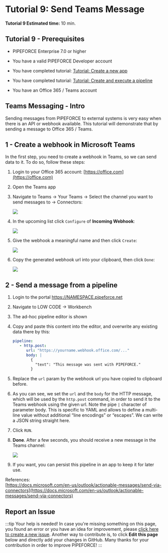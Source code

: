 # Tutorial 9: Send Teams Message

**Tutorial 9 Estimated time:** 10 min.

## Tutorial 9 - Prerequisites

*   PIPEFORCE Enterprise 7.0 or higher
    
*   You have a valid PIPEFORCE Developer account
    
*   You have completed tutorial: [Tutorial: Create a new app](../tutorials/create-app)
    
*   You have completed tutorial: [Tutorial: Create and execute a pipeline](../tutorials/create-pipeline)
    
*   You have an Office 365 / Teams account
    

## Teams Messaging - Intro

Sending messages from PIPEFORCE to external systems is very easy when there is an API or webhook available. This tutorial will demonstrate that by sending a message to Office 365 / Teams.

## 1 - Create a webhook in Microsoft Teams

In the first step, you need to create a webhook in Teams, so we can send data to it. To do so, follow these steps:

1.  Login to your Office 365 account: [https://office.com](https://office.com)
    
2.  Open the Teams app
    
3.  Navigate to Teams → Your Teams → Select the channel you want to send messages to → Connectors:  
    
    ![](../img/grafik-20210727-092443.png)
    
4.  In the upcoming list click `Configure` of **Incoming Webhook**:  
    
    ![](../img/grafik-20210727-092742.png)
    
5.  Give the webhook a meaningful name and then click `Create`:  
    
    ![](../img/grafik-20210727-092945.png)
    
6.  Copy the generated webhook url into your clipboard, then click `Done`:  
    
    ![](../img/grafik-20210727-093159.png)

## 2 - Send a message from a pipeline

1.  Login to the portal https://NAMESPACE.pipeforce.net
    
2.  Navigate to LOW CODE → Workbench
    
3.  The ad-hoc pipeline editor is shown
    
4.  Copy and paste this content into the editor, and overwrite any existing data there by this:  
    
    ```yaml
    pipeline:
       - http.post:
          url: "https://yourname.webhook.office.com/..."
          body: |
            {
              "text": "This message was sent with PIPEFORCE."
            }
    ```
    
5.  Replace the `url` param by the webhook url you have copied to clipboard before.
    
6.  As you can see, we set the `url` and the `body` for the HTTP message, which will be used by the `http.post` command, in order to send it to the Teams webhook using the given url. Note the pipe `|` character of parameter body. This is specific to YAML and allows to define a multi-line value without additional “line encodings” or “escapes”. We can write a JSON string straight here.
    
7.  Click `RUN`.
    
8.  **Done**. After a few seconds, you should receive a new message in the Teams channel:  
    
    ![](../img/grafik-20210727-123350.png)
9.  If you want, you can persist this pipeline in an app to keep it for later use.
    

References:  
[https://docs.microsoft.com/en-us/outlook/actionable-messages/send-via-connectors](https://docs.microsoft.com/en-us/outlook/actionable-messages/send-via-connectors)

## Report an Issue
:::tip Your help is needed!
In case you're missing something on this page, you found an error or you have an idea for improvement, please [click here to create a new issue](https://github.com/pipeforce/pipeforce.github.io/issues). Another way to contribute is, to click **Edit this page** below and directly add your changes in GitHub. Many thanks for your contribution in order to improve PIPEFORCE!
:::

